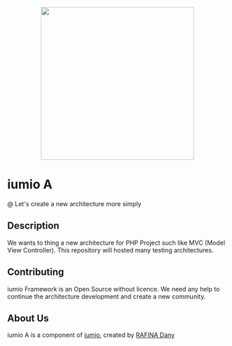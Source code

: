 <p align="center"><a href="https://a.iumio.com" target="_blank">
    <img src="https://www.iumio.com/wp-content/uploads/2018/05/cropped-iumio-horizontal.png" width="350">
</a></p>

iumio A
================

@ Let's create a new architecture more simply

Description
------------

We wants to thing a new architecture for PHP Project such like MVC (Model View Controller).
This repository will hosted many testing architectures.

Contributing
------------

iumio Framework is an Open Source without licence.
We need any help to continue the architecture development and create a new community.


About Us
--------

iumio A is a component of [iumio][5], created by [RAFINA Dany][6]

[1]: https://a.iumio.com
[5]: https://www.iumio.com
[6]: https://www.linkedin.com/in/dany-rafina-672041b3/

